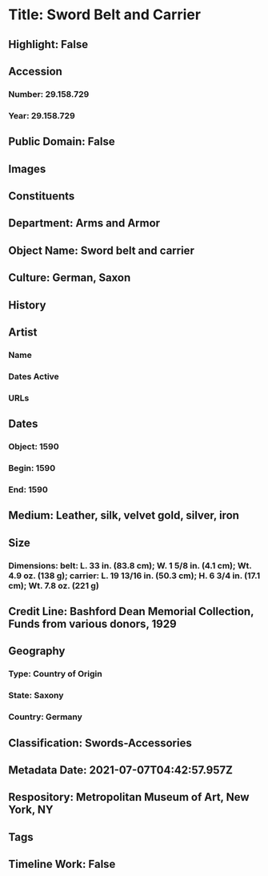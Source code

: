 # Title: Sword Belt and Carrier
## Highlight: False
## Accession
### Number: 29.158.729
### Year: 29.158.729
## Public Domain: False
## Images
## Constituents
## Department: Arms and Armor
## Object Name: Sword belt and carrier
## Culture: German, Saxon
## History
## Artist
### Name
### Dates Active
### URLs
## Dates
### Object: 1590
### Begin: 1590
### End: 1590
## Medium: Leather, silk, velvet gold, silver, iron
## Size
### Dimensions: belt: L. 33 in. (83.8 cm); W. 1 5/8 in. (4.1 cm); Wt. 4.9 oz. (138 g); carrier: L. 19 13/16 in. (50.3 cm); H. 6 3/4 in. (17.1 cm); Wt. 7.8 oz. (221 g)
## Credit Line: Bashford Dean Memorial Collection, Funds from various donors, 1929
## Geography
### Type: Country of Origin
### State: Saxony
### Country: Germany
## Classification: Swords-Accessories
## Metadata Date: 2021-07-07T04:42:57.957Z
## Respository: Metropolitan Museum of Art, New York, NY
## Tags
## Timeline Work: False